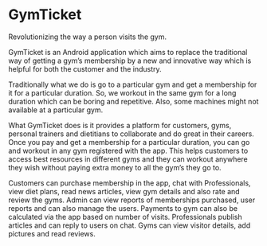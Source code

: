 # GymTicket
Revolutionizing the way a person visits the gym.

GymTicket is an Android application which aims to replace the traditional way of getting a gym’s membership by a new and innovative way which is helpful for both the customer and the industry.

Traditionally what we do is go to a particular gym and get a membership for it for a particular duration. So, we workout in the same gym for a long duration which
can be boring and repetitive. Also, some machines might not available at a particular gym.

What GymTicket does is it provides a platform for customers, gyms, personal trainers and dietitians to collaborate and do great in their careers.
Once you pay and get a membership for a particular duration, you can go and workout in any gym registered with the app. This helps customers to access best resources in different gyms  and they can workout anywhere they wish without paying extra money to all the gym’s they go to.

Customers can purchase membership in the app, chat with Professionals, view diet plans, read news articles, view gym details and also rate and review the gyms.
Admin can view reports of memberships purchased, user reports and can also manage the users. Payments to gym can also be calculated via the app based on number of visits.
Professionals publish articles and can reply to users on chat.
Gyms can view visitor details, add pictures and read reviews.
